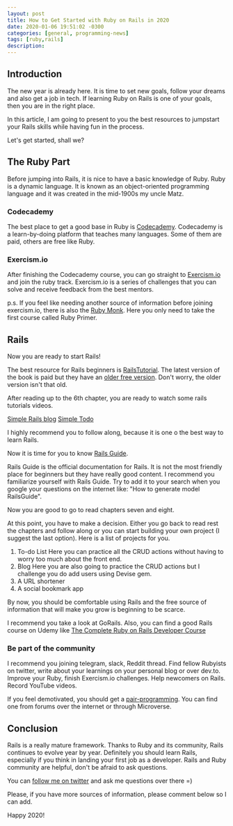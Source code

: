```yaml
---
layout: post
title: How to Get Started with Ruby on Rails in 2020
date: 2020-01-06 19:51:02 -0300
categories: [general, programming-news]
tags: [ruby,rails]
description: 
---
```

## Introduction

The new year is already here. It is time to set new goals, follow your dreams and also get a job in tech.
If learning Ruby on Rails is one of your goals, then you are in the right place. 

In this article, I am going to present to you the best resources to jumpstart your Rails skills while having fun in the process.

Let's get started, shall we?

## The Ruby Part

Before jumping into Rails, it is nice to have a basic knowledge of Ruby. 
Ruby is a dynamic language. It is known as an object-oriented programming language and it was created in the mid-1900s my uncle Matz.

### Codecademy
The best place to get a good base in Ruby is [Codecademy](https://www.codecademy.com/). Codecademy is a learn-by-doing platform that teaches many languages. Some of them are paid, others are free like Ruby.

### Exercism.io

After finishing the Codecademy course, you can go straight to [Exercism.io](exercism.io) and join the ruby track. Exercism.io is a series of challenges that you can solve and receive feedback from the best mentors.

p.s. If you feel like needing another source of information before joining exercism.io, there is also the [Ruby Monk](https://rubymonk.com/). Here you only need to take the first course called Ruby Primer.

## Rails

Now you are ready to start Rails!

The best resource for Rails beginners is [RailsTutorial](railstutorial.org).
The latest version of the book is paid but they have an [older free version](https://www.learnenough.com/ruby-on-rails-4th-edition-tutorial/beginning). Don't worry, the older version isn't that old.

After reading up to the 6th chapter, you are ready to watch some rails tutorials videos.

[Simple Rails blog](https://www.youtube.com/watch?v=wbZ6yrVxScM)
[Simple Todo](https://www.youtube.com/watch?v=2tKObYPDclY)

I highly recommend you to follow along, because it is one o the best way to learn Rails.

Now it is time for you to know [Rails Guide](https://guides.rubyonrails.org/).

Rails Guide is the official documentation for Rails. It is not the most friendly place for beginners but they have really good content.
I recommend you familiarize yourself with Rails Guide. 
Try to add it to your search when you google your questions on the internet like: "How to generate model RailsGuide".

Now you are good to go to read chapters seven and eight.

At this point, you have to make a decision. 
Either you go back to read rest the chapters and follow along or you can start building your own project (I suggest the last option). Here is a list of projects for you.

1. To-do List 
Here you can practice all the CRUD actions without having to worry too much about the front end.
2. Blog 
Here you are also going to practice the CRUD actions but I challenge you do add users using Devise gem.
3. A URL shortener
4. A social bookmark app


By now, you should be comfortable using Rails and the free source of information that will make you grow is beginning to be scarce. 

I recommend you take a look at GoRails. Also, you can find a good Rails course on Udemy like [The Complete Ruby on Rails Developer Course ](https://www.udemy.com/course/the-complete-ruby-on-rails-developer-course/)

### Be part of the community

I recommend you joining telegram, slack, Reddit thread. Find fellow Rubyists on twitter, write about your learnings on your personal blog or over dev.to. Improve your Ruby, finish Exercism.io challenges.
Help newcomers on Rails. Record YouTube videos.

If you feel demotivated, you should get a [pair-programming](https://medium.com/better-programming/the-advantages-and-challenges-of-pair-programming-bd39b5f16e35).
You can find one from forums over the internet or through Microverse.

## Conclusion
Rails is a really mature framework. Thanks to Ruby and its community, Rails continues to evolve year by year. Definitely you should learn Rails, especially if you think in landing your first job as a developer. Rails and Ruby community are helpful, don't be afraid to ask questions.

You can [follow me on twitter](www.twitter.com/camfilho) and ask me questions over there =)

Please, if you have more sources of information, please comment below so I can add.

Happy 2020!
